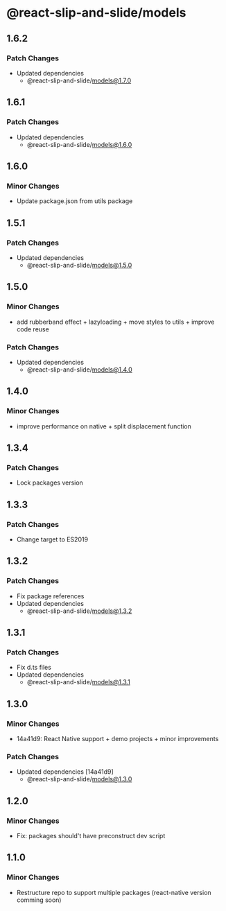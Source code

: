 # @react-slip-and-slide/models

## 1.6.2

### Patch Changes

- Updated dependencies
  - @react-slip-and-slide/models@1.7.0

## 1.6.1

### Patch Changes

- Updated dependencies
  - @react-slip-and-slide/models@1.6.0

## 1.6.0

### Minor Changes

- Update package.json from utils package

## 1.5.1

### Patch Changes

- Updated dependencies
  - @react-slip-and-slide/models@1.5.0

## 1.5.0

### Minor Changes

- add rubberband effect + lazyloading + move styles to utils + improve code reuse

### Patch Changes

- Updated dependencies
  - @react-slip-and-slide/models@1.4.0

## 1.4.0

### Minor Changes

- improve performance on native + split displacement function

## 1.3.4

### Patch Changes

- Lock packages version

## 1.3.3

### Patch Changes

- Change target to ES2019

## 1.3.2

### Patch Changes

- Fix package references
- Updated dependencies
  - @react-slip-and-slide/models@1.3.2

## 1.3.1

### Patch Changes

- Fix d.ts files
- Updated dependencies
  - @react-slip-and-slide/models@1.3.1

## 1.3.0

### Minor Changes

- 14a41d9: React Native support + demo projects + minor improvements

### Patch Changes

- Updated dependencies [14a41d9]
  - @react-slip-and-slide/models@1.3.0

## 1.2.0

### Minor Changes

- Fix: packages should't have preconstruct dev script

## 1.1.0

### Minor Changes

- Restructure repo to support multiple packages (react-native version comming soon)
